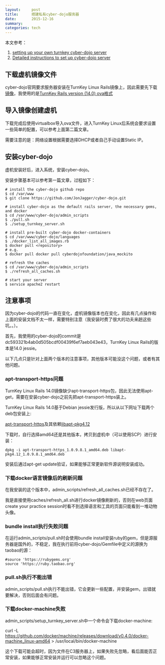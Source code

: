 ```yaml
---
layout:     post
title:      搭建私有cyber-dojo服务器
date:       2015-12-16
summary:    
categories: tech
---
```


本文参考：

1. [setting up your own turnkey cyber-dojo server](http://blog.cyber-dojo.org/2014/09/setting-up-your-own-cyber-dojo-server.html)
2. [Detailed instructions to set up cyber-dojo server](http://coderetreat.org/group/facilitators/forum/topics/detailed-instructions-to-set-up-cyber-dojo-server)

## 下载虚机镜像文件

cyber-dojo官网要求服务器安装在TurnKey Linux Rails镜像上，因此需要先下载[镜像](https://www.turnkeylinux.org/rails)，我使用的是[TurnKey Rails version (14.0) ova格式](https://www.turnkeylinux.org/download?file=turnkey-rails-14.0-jessie-amd64.ova)

## 导入镜像创建虚机

下载完成后使用virtualbox导入ova文件，进入TurnKey Linux后系统会要求设置一些简单的配置，可以参考上面第二篇文章。

需要注意的是：网络设置根据需要选择DHCP或者自己手动设置Static IP。

## 安装cyber-dojo

虚机安装好后，进入系统，安装cyber-dojo。

安装步骤基本可以参考第一篇文章，过程如下：

```
# install the cyber-dojo github repo
$ cd /var/www 
$ git clone https://github.com/JonJagger/cyber-dojo.git

# install cyber-dojo as the default rails server, the necessary gems, and docker
$ cd /var/www/cyber-dojo/admin_scripts 
$ ./pull.sh 
$ ./setup_turnkey_server.sh

# install pre-built cyber-dojo docker-containers
$ cd /var/www/cyber-dojo/languages 
$ ./docker_list_all_images.rb
$ docker pull <repository> 
# e.g. 
$ docker pull docker pull cyberdojofoundation/java_mockito

# refresh the caches
$ cd /var/www/cyber-dojo/admin_scripts 
$ ./refresh_all_caches.sh 

# start your server
$ service apache2 restart
```

## 注意事项
因为cyber-dojo的代码一直在变化，虚机镜像版本也在变化，因此有几点操作和上面的安装文档不太一样，需要特别注意（我安装时费了很大的功夫来趟这些坑。。）。

首先，我使用的cyber-dojo的commit是dc593321b4ab0d505bcdf00439f6ef7aeb043e43，TurnKey Linux Rails的版本是14.0 jessie。

以下几点只是针对上面两个版本的注意事项，其他版本可能没这个问题，或者有其他问题。

### apt-transport-https问题

TurnKey Linux Rails 14.0镜像缺少apt-transport-https包，因此无法使用apt-get，需要在安装cyber-dojo之前先把apt-transport-https装上。

TurnKey Linux Rails 14.0基于Debian jessie发行版，所以从以下网址下载两个deb包安装上:

[apt-transport-https](https://packages.debian.org/zh-cn/jessie/apt-transport-https)及其依赖[libapt-pkg4.12](https://packages.debian.org/zh-cn/jessie/libapt-pkg4.12)

下载时，自行选择amd64还是其他版本，拷贝到虚机中（可以使用SCP）进行安装：

```
dpkg -i apt-transport-https_1.0.9.8.1_amd64.deb libapt-pkg4.12_1.0.9.8.1_amd64.deb
```

安装后通过apt-get update验证，如果能够正常更新软件源说明安装成功。

### 下载docker语言镜像后的刷新问题

在我安装的这个版本中，admin_scripts/refresh_all_caches.sh已经不存在了。

我是直接使用caches/refresh_all.sh进行docker镜像刷新的，否则在web页面create your practice session时看不到选择语言和工具的页面只能看到一堆动物头像。

### bundle install执行失败问题

在运行admin_scripts/pull.sh时会使用bundle install安装ruby的gem，但是源服务器是国外的，不稳定，我在执行前将cyber-dojo/Gemfile中定义的源换为taobao的源：
```
#source 'https://rubygems.org'
source 'https://ruby.taobao.org'
```

### pull.sh执行不能出错

admin_scripts/pull.sh执行不能出错，它会更新一些配置，并安装gem，出错就要解决，否则后面会有问题。

### 下载docker-machine失败

admin_scripts/setup_turnkey_server.sh中一个命令会下载docker-machine:

curl -L https://github.com/docker/machine/releases/download/v0.4.0/docker-machine_linux-amd64 > /usr/local/bin/docker-machine

这个下载可能会超时，因为文件在C3服务器上，如果失败先忽略，看后面能否正常安装，如果能够正常安装并运行可以忽略这个问题。



